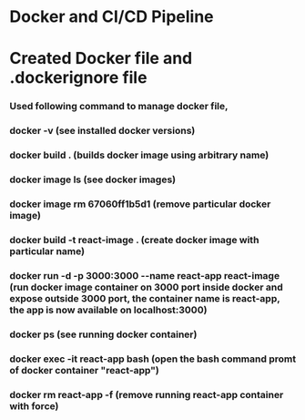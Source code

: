 # Docker and CI/CD Pipeline

# Created Docker file and .dockerignore file

### Used following command to manage docker file,
### docker -v (see installed docker versions)
### docker build .   (builds docker image using arbitrary name)
### docker image ls   (see docker images)
### docker image rm 67060ff1b5d1   (remove particular docker image)
### docker build -t react-image .   (create docker image with particular name)
### docker run -d -p 3000:3000 --name react-app react-image   (run docker image container on 3000 port inside docker and expose outside 3000 port, the container name is react-app, the app is now available on localhost:3000)
### docker ps (see running docker container)
### docker exec -it react-app bash (open the bash command promt of docker container "react-app")
### docker rm react-app -f (remove running react-app container with force)
